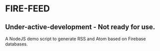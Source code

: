 # FIRE-FEED

## Under-active-development - Not ready for use.

A NodeJS demo script to generate RSS and Atom based on Firebase databases.